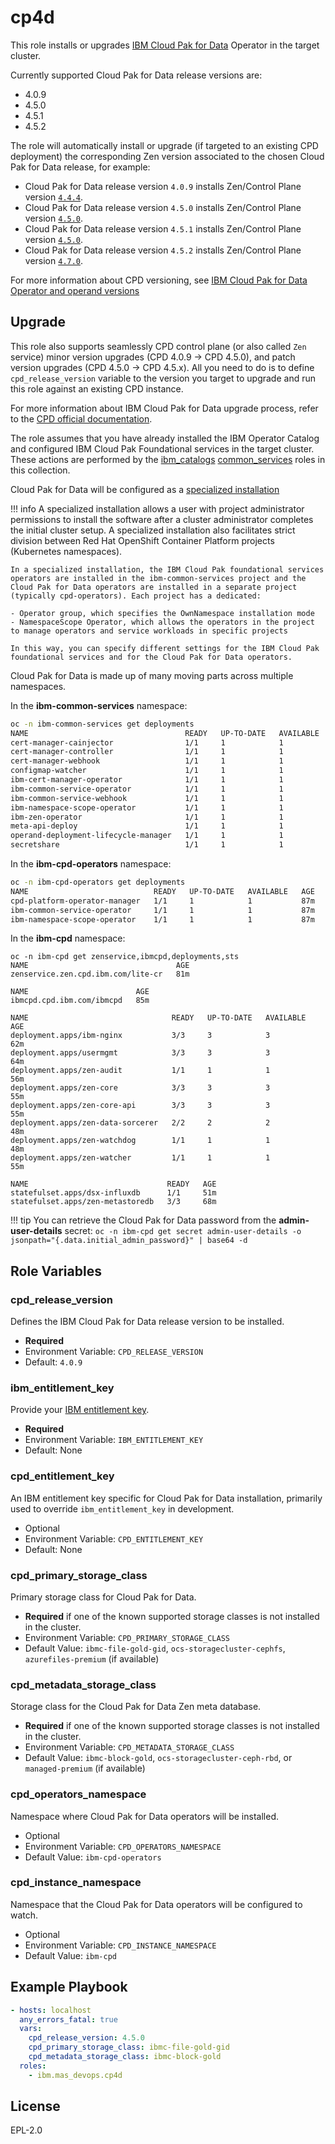 cp4d
====

This role installs or upgrades [IBM Cloud Pak for Data](https://www.ibm.com/uk-en/products/cloud-pak-for-data) Operator in the target cluster.

Currently supported Cloud Pak for Data release versions are:

  - 4.0.9
  - 4.5.0
  - 4.5.1
  - 4.5.2

The role will automatically install or upgrade (if targeted to an existing CPD deployment) the corresponding Zen version associated to the chosen Cloud Pak for Data release, for example:

- Cloud Pak for Data release version `4.0.9` installs Zen/Control Plane version [`4.4.4`](https://github.ibm.com/PrivateCloud/olm-utils/blob/master/ansible-play/config-vars/release-4.0.9.yml#L13).
- Cloud Pak for Data release version `4.5.0` installs Zen/Control Plane version [`4.5.0`](https://github.ibm.com/PrivateCloud/olm-utils/blob/master/ansible-play/config-vars/release-4.5.0.yml#L59).
- Cloud Pak for Data release version `4.5.1` installs Zen/Control Plane version [`4.5.0`](https://github.ibm.com/PrivateCloud/olm-utils/blob/master/ansible-play/config-vars/release-4.5.1.yml#L61).
- Cloud Pak for Data release version `4.5.2` installs Zen/Control Plane version [`4.7.0`](https://github.ibm.com/PrivateCloud/olm-utils/blob/master/ansible-play/config-vars/release-4.5.2.yml#L62).

For more information about CPD versioning, see [IBM Cloud Pak for Data Operator and operand versions](https://www.ibm.com/docs/en/cloud-paks/cp-data/4.5.x?topic=planning-operator-operand-versions)

Upgrade
------------------
This role also supports seamlessly CPD control plane (or also called `Zen` service) minor version upgrades (CPD 4.0.9 -> CPD 4.5.0), and patch version upgrades (CPD 4.5.0 -> CPD 4.5.x).
All you need to do is to define `cpd_release_version` variable to the version you target to upgrade and run this role against an existing CPD instance.

For more information about IBM Cloud Pak for Data upgrade process, refer to the [CPD official documentation](https://www.ibm.com/docs/en/cloud-paks/cp-data/4.5.x?topic=upgrading).

The role assumes that you have already installed the IBM Operator Catalog and configured IBM Cloud Pak Foundational services in the target cluster.  These actions are performed by the [ibm_catalogs](ibm_catalogs.md) [common_services](common_services.md) roles in this collection.

Cloud Pak for Data will be configured as a [specialized installation](https://www.ibm.com/docs/en/cloud-paks/cp-data/4.5.x?topic=planning-architecture)

!!! info
    A specialized installation allows a user with project administrator permissions to install the software after a cluster administrator completes the initial cluster setup.  A specialized installation also facilitates strict division between Red Hat OpenShift Container Platform projects (Kubernetes namespaces).

    In a specialized installation, the IBM Cloud Pak foundational services operators are installed in the ibm-common-services project and the Cloud Pak for Data operators are installed in a separate project (typically cpd-operators). Each project has a dedicated:

    - Operator group, which specifies the OwnNamespace installation mode
    - NamespaceScope Operator, which allows the operators in the project to manage operators and service workloads in specific projects

    In this way, you can specify different settings for the IBM Cloud Pak foundational services and for the Cloud Pak for Data operators.

Cloud Pak for Data is made up of many moving parts across multiple namespaces.

In the **ibm-common-services** namespace:
```bash
oc -n ibm-common-services get deployments
NAME                                   READY   UP-TO-DATE   AVAILABLE   AGE
cert-manager-cainjector                1/1     1            1           85m
cert-manager-controller                1/1     1            1           85m
cert-manager-webhook                   1/1     1            1           85m
configmap-watcher                      1/1     1            1           85m
ibm-cert-manager-operator              1/1     1            1           87m
ibm-common-service-operator            1/1     1            1           92m
ibm-common-service-webhook             1/1     1            1           91m
ibm-namespace-scope-operator           1/1     1            1           91m
ibm-zen-operator                       1/1     1            1           87m
meta-api-deploy                        1/1     1            1           86m
operand-deployment-lifecycle-manager   1/1     1            1           90m
secretshare                            1/1     1            1           91m
```

In the **ibm-cpd-operators** namespace:
```bash
oc -n ibm-cpd-operators get deployments
NAME                            READY   UP-TO-DATE   AVAILABLE   AGE
cpd-platform-operator-manager   1/1     1            1           87m
ibm-common-service-operator     1/1     1            1           87m
ibm-namespace-scope-operator    1/1     1            1           87m
```

In the **ibm-cpd** namespace:
```
oc -n ibm-cpd get zenservice,ibmcpd,deployments,sts
NAME                                 AGE
zenservice.zen.cpd.ibm.com/lite-cr   81m

NAME                        AGE
ibmcpd.cpd.ibm.com/ibmcpd   85m

NAME                                READY   UP-TO-DATE   AVAILABLE   AGE
deployment.apps/ibm-nginx           3/3     3            3           62m
deployment.apps/usermgmt            3/3     3            3           64m
deployment.apps/zen-audit           1/1     1            1           56m
deployment.apps/zen-core            3/3     3            3           55m
deployment.apps/zen-core-api        3/3     3            3           55m
deployment.apps/zen-data-sorcerer   2/2     2            2           48m
deployment.apps/zen-watchdog        1/1     1            1           48m
deployment.apps/zen-watcher         1/1     1            1           55m

NAME                               READY   AGE
statefulset.apps/dsx-influxdb      1/1     51m
statefulset.apps/zen-metastoredb   3/3     68m
```

!!! tip
    You can retrieve the Cloud Pak for Data password from the **admin-user-details** secret: `oc -n ibm-cpd get secret admin-user-details -o jsonpath="{.data.initial_admin_password}" | base64 -d`

Role Variables
--------------
### cpd_release_version
Defines the IBM Cloud Pak for Data release version to be installed.

- **Required**
- Environment Variable: `CPD_RELEASE_VERSION`
- Default: `4.0.9`

### ibm_entitlement_key
Provide your [IBM entitlement key](https://myibm.ibm.com/products-services/containerlibrary).

- **Required**
- Environment Variable: `IBM_ENTITLEMENT_KEY`
- Default: None

### cpd_entitlement_key
An IBM entitlement key specific for Cloud Pak for Data installation, primarily used to override `ibm_entitlement_key` in development.

- Optional
- Environment Variable: `CPD_ENTITLEMENT_KEY`
- Default: None

### cpd_primary_storage_class
Primary storage class for Cloud Pak for Data.

- **Required** if one of the known supported storage classes is not installed in the cluster.
- Environment Variable: `CPD_PRIMARY_STORAGE_CLASS`
- Default Value: `ibmc-file-gold-gid`, `ocs-storagecluster-cephfs`, `azurefiles-premium` (if available)

### cpd_metadata_storage_class
Storage class for the Cloud Pak for Data Zen meta database.

- **Required** if one of the known supported storage classes is not installed in the cluster.
- Environment Variable: `CPD_METADATA_STORAGE_CLASS`
- Default Value: `ibmc-block-gold`, `ocs-storagecluster-ceph-rbd`, or `managed-premium` (if available)

### cpd_operators_namespace
Namespace where Cloud Pak for Data operators will be installed.

- Optional
- Environment Variable: `CPD_OPERATORS_NAMESPACE`
- Default Value: `ibm-cpd-operators`

### cpd_instance_namespace
Namespace that the Cloud Pak for Data operators will be configured to watch.

- Optional
- Environment Variable: `CPD_INSTANCE_NAMESPACE`
- Default Value: `ibm-cpd`


Example Playbook
----------------

```yaml
- hosts: localhost
  any_errors_fatal: true
  vars:
    cpd_release_version: 4.5.0
    cpd_primary_storage_class: ibmc-file-gold-gid
    cpd_metadata_storage_class: ibmc-block-gold
  roles:
    - ibm.mas_devops.cp4d
```

License
-------

EPL-2.0

